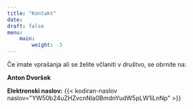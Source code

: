 ```yaml
---
title: "Kontakt"
date:
draft: false
menu:
    main:
        weight: -3
---
```


Če imate vprašanja ali se želite včlaniti v društvo, se obrnite na:

**Anton Dvoršek**

**Elektronski naslov:** {{<  kodiran-naslov naslov="YW50b24uZHZvcnNla0BmdnYudW5pLW1iLnNp" >}}